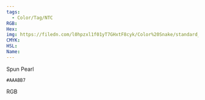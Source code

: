 ```yaml
---
tags:
  - Color/Tag/NTC
RGB:
Hex:
img: https://filedn.com/l0hpzxl1f01yT7GHxtF8cyk/Color%20Snake/standard_csv_to_svg/AAABB7.svg
CMYK:
HSL:
Name:
---
```

Spun Pearl
```palette
#AAABB7
```
RGB
